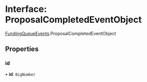 # Interface: ProposalCompletedEventObject

[FundingQueueEvents](../modules/FundingQueueEvents.md).ProposalCompletedEventObject

## Properties

### id

• **id**: `BigNumber`
